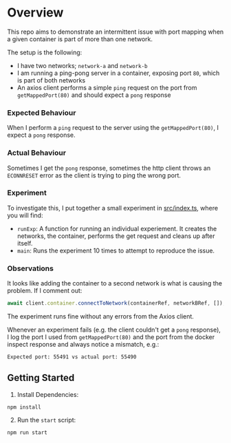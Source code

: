 # Overview

This repo aims to demonstrate an intermittent issue with port mapping when a given container is part of more than one network.

The setup is the following:
* I have two networks; `network-a` and `network-b`
* I am running a ping-pong server in a container, exposing port `80`, which is part of both networks
* An axios client performs a simple `ping` request on the port from `getMappedPort(80)` and should expect a `pong` response

### Expected Behaviour
When I perform a `ping` request to the server using the `getMappedPort(80)`, I expect a `pong` response. 

### Actual Behaviour
Sometimes I get the `pong` response, sometimes the http client throws an `ECONNRESET` error as the client is trying to ping the wrong port. 

### Experiment
To investigate this, I put together a small experiment in [src/index.ts](./src/index.ts), where you will find:

* `runExp`: A function for running an individual experiement. It creates the networks, the container, performs the get request and cleans up after itself.
* `main`: Runs the experiment 10 times to attempt to reproduce the issue. 

### Observations

It looks like adding the container to a second network is what is causing the problem. If I comment out:

```typescript
await client.container.connectToNetwork(containerRef, networkBRef, []);
```

The experiment runs fine without any errors from the Axios client. 

Whenever an experiment fails (e.g. the client couldn't get a `pong` response), I log the port I used from `getMappedPort(80)` and the port from the docker inspect response and always notice a mismatch, e.g.:

```
Expected port: 55491 vs actual port: 55490
```

## Getting Started

1. Install Dependencies:
```
npm install
```

2. Run the `start` script:
```
npm run start
```